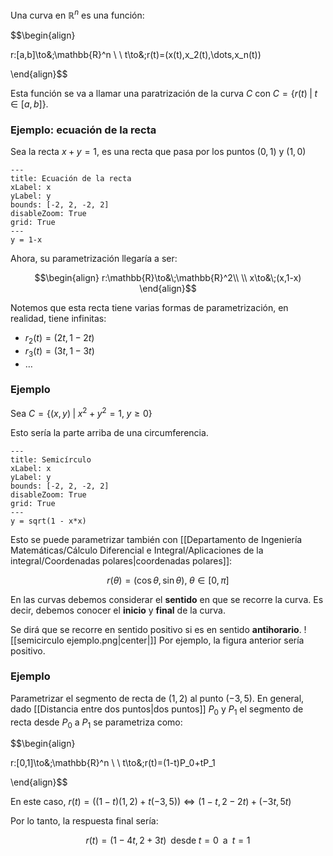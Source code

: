 
Una curva en $\mathbb{R}^n$ es una función: 

$$\begin{align}

r:[a,b]\to&\;\mathbb{R}^n \\ \\
t\to&\;r(t)=(x(t),x_2(t),\dots,x_n(t))

\end{align}$$

Esta función se va a llamar una paratrización de la curva $C$ con $C=\lbrace r(t)\;\vert\; t\in [a,b]\rbrace$.

### Ejemplo: ecuación de la recta

Sea la recta $x+y=1$, es una recta que pasa por los puntos $(0,1)$ y $(1,0)$

```functionplot
---
title: Ecuación de la recta
xLabel: x
yLabel: y
bounds: [-2, 2, -2, 2]
disableZoom: True
grid: True
---
y = 1-x
```


Ahora, su parametrización llegaría a ser: 

$$\begin{align}
r:\mathbb{R}\to&\;\mathbb{R}^2\\  \\
x\to&\;(x,1-x)
\end{align}$$

Notemos que esta recta tiene varias formas de parametrización, en realidad, tiene infinitas: 

- $r_2(t)=(2t,1-2t)$
- $r_3(t)=(3t,1-3t)$
- $\dots$

### Ejemplo 

Sea $C=\lbrace (x,y)\;\vert\;x^2 + y^2=1,\;y\geq0\rbrace$

Esto sería la parte arriba de una circumferencia. 

```functionplot
---
title: Semicírculo 
xLabel: x
yLabel: y
bounds: [-2, 2, -2, 2]
disableZoom: True
grid: True
---
y = sqrt(1 - x*x)

```


Esto se puede parametrizar también con [[Departamento de Ingeniería Matemáticas/Cálculo Diferencial e Integral/Aplicaciones de la integral/Coordenadas polares|coordenadas polares]]: 

$$r(\theta)=(\cos\theta,\sin\theta),\;\theta\in[0,\pi]$$

En las curvas debemos considerar el **sentido** en que se recorre la curva. Es decir, debemos conocer el **inicio** y **final** de la curva. 

Se dirá que se recorre en sentido positivo si es en sentido **antihorario**. 
  ![[semicirculo ejemplo.png|center|]]
Por ejemplo, la figura anterior sería positivo. 
### Ejemplo 

Parametrizar el segmento de recta de $(1,2)$ al punto $(-3,5)$. En general, dado [[Distancia entre dos puntos|dos puntos]] $P_0$ y $P_1$ el segmento de recta desde $P_0$ a $P_1$ se parametriza como: 


$$\begin{align}

r:[0,1]\to&\;\mathbb{R}^n \\ \\
t\to&\;r(t)=(1-t)P_0+tP_1

\end{align}$$

En este caso, $r(t)=\left((1-t)(1,2)+t(-3,5)\right)\iff(1-t,2-2t)+(-3t,5t)$

Por lo tanto, la respuesta final sería: 

$$r(t)=(1-4t,2+3t)\;\;\text{desde}\;t=0\;\;\text{a}\;\;t=1$$

